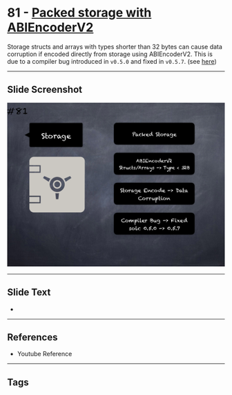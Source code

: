 # 81 - [Packed storage with ABIEncoderV2](Packed%20storage%20with%20ABIEncoderV2.md)
Storage structs and arrays with types shorter than 32 bytes can cause data corruption if encoded directly from storage using ABIEncoderV2. This is due to a compiler bug introduced in `v0.5.0` and fixed in `v0.5.7`. (see [here](https://docs.soliditylang.org/en/v0.8.9/bugs.html))
___
## Slide Screenshot
![081.png](../images/pitfalls_and_best_practices101/081.png)
___
## Slide Text
- 
___
## References
- Youtube Reference
___
## Tags